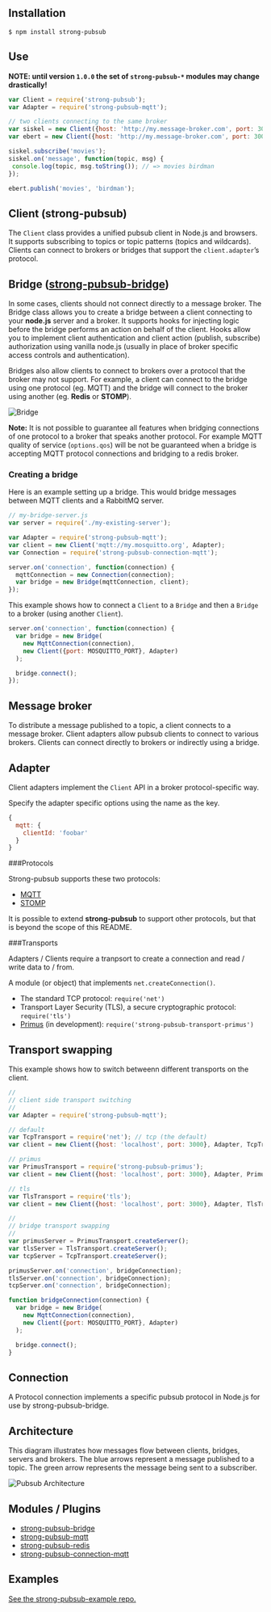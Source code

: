 ## Installation

```
$ npm install strong-pubsub
```

## Use

**NOTE: until version `1.0.0` the set of `strong-pubsub-*` modules may change drastically!**

```js
var Client = require('strong-pubsub');
var Adapter = require('strong-pubsub-mqtt');

// two clients connecting to the same broker
var siskel = new Client({host: 'http://my.message-broker.com', port: 3000}, Adapter);
var ebert = new Client({host: 'http://my.message-broker.com', port: 3000}, Adapter);

siskel.subscribe('movies');
siskel.on('message', function(topic, msg) {
 console.log(topic, msg.toString()); // => movies birdman
});

ebert.publish('movies', 'birdman');
```

## Client (strong-pubsub)

The `Client` class provides a unified pubsub client in Node.js and browsers. It supports subscribing 
to topics or topic patterns (topics and wildcards). Clients can connect to brokers or bridges that support 
the `client.adapter`’s protocol.

## Bridge ([strong-pubsub-bridge](https://github.com/strongloop/strong-pubsub-bridge))

In some cases, clients should not connect directly to a message broker. The Bridge class allows you to create a bridge between a client connecting to your **node.js** server and a broker. It supports hooks for injecting logic before the bridge performs an action on behalf of the client. Hooks allow you to implement client authentication and client action (publish, subscribe) 
authorization using vanilla node.js (usually in place of broker specific access controls and authentication).

Bridges also allow clients to connect to brokers over a protocol that the broker may not support. For example, a client can connect to the bridge using one protocol (eg. MQTT) and the bridge will connect 
to the broker using another (eg. **Redis** or **STOMP**).

![Bridge](https://raw.githubusercontent.com/strongloop/strong-pubsub/master/assets/bridge.png "Pubsub Bridge")

**Note:** It is not possible to guarantee all features when bridging connections of one protocol to a broker that speaks another protocol. For example MQTT quality of service (`options.qos`) will be not be guaranteed when a bridge is accepting MQTT protocol connections and bridging to a redis broker.

### Creating a bridge

Here is an example setting up a bridge. This would bridge messages between MQTT clients and a RabbitMQ server.

```js
// my-bridge-server.js
var server = require('./my-existing-server');

var Adapter = require('strong-pubsub-mqtt');
var client = new Client('mqtt://my.mosquitto.org', Adapter);
var Connection = require('strong-pubsub-connection-mqtt');

server.on('connection', function(connection) {
  mqttConnection = new Connection(connection);
  var bridge = new Bridge(mqttConnection, client);
});
```

This example shows how to connect a `Client` to a `Bridge` and then a `Bridge` to a broker (using another `Client`).

```js
server.on('connection', function(connection) {
  var bridge = new Bridge(
    new MqttConnection(connection),
    new Client({port: MOSQUITTO_PORT}, Adapter)
  );

  bridge.connect();
});
```

## Message broker

To distribute a message published to a topic, a client connects to a message broker. 
Client adapters allow pubsub clients to connect to various brokers. Clients can connect directly 
to brokers or indirectly using a bridge.
 
## Adapter

Client adapters implement the `Client` API in a broker protocol-specific way.

Specify the adapter specific options using the name as the key.

```js
{
  mqtt: {
    clientId: 'foobar'
  }
}
```

###Protocols

Strong-pubsub supports these two protocols:

- [MQTT](http://mqtt.org/) 
- [STOMP](https://stomp.github.io/)

It is possible to extend **strong-pubsub** to support other protocols, but that is beyond the scope of this README.

###Transports

Adapters / Clients require a tranpsort to create a connection and read / write data to / from.

A module (or object) that implements `net.createConnection()`.

- The standard TCP protocol: `require('net')`
- Transport Layer Security (TLS), a secure cryptographic protocol: `require('tls')`
- [Primus](https://github.com/primus/primus) (in development): `require('strong-pubsub-transport-primus')`  

## Transport swapping

This example shows how to switch betweenn different transports on the client.

```js
//
// client side transport switching
//
var Adapter = require('strong-pubsub-mqtt');

// default
var TcpTransport = require('net'); // tcp (the default)
var client = new Client({host: 'localhost', port: 3000}, Adapter, TcpTransport);

// primus
var PrimusTransport = require('strong-pubsub-primus');
var client = new Client({host: 'localhost', port: 3000}, Adapter, PrimusTransport);

// tls
var TlsTransport = require('tls');
var client = new Client({host: 'localhost', port: 3000}, Adapter, TlsTransport);

//
// bridge transport swapping
//
var primusServer = PrimusTransport.createServer();
var tlsServer = TlsTransport.createServer();
var tcpServer = TcpTransport.createServer();

primusServer.on('connection', bridgeConnection);
tlsServer.on('connection', bridgeConnection);
tcpServer.on('connection', bridgeConnection);

function bridgeConnection(connection) {
  var bridge = new Bridge(
    new MqttConnection(connection),
    new Client({port: MOSQUITTO_PORT}, Adapter)
  );

  bridge.connect();
}
```

## Connection

A Protocol connection implements a specific pubsub protocol in Node.js for use by strong-pubsub-bridge.
 
## Architecture

This diagram illustrates how messages flow between clients, bridges, servers and brokers. 
The blue arrows represent a message published to a topic. The green arrow represents the message 
being sent to a subscriber.

![Pubsub Architecture](https://github.com/strongloop/strong-pubsub/raw/master/assets/pubsub-arch.png?v2 "Pubsub Architecture")
 
## Modules / Plugins

- [strong-pubsub-bridge](http://github.com/strongloop/strong-pubsub-bridge)
- [strong-pubsub-mqtt](http://github.com/strongloop/strong-pubsub-mqtt)
- [strong-pubsub-redis](http://github.com/strongloop/strong-pubsub-redis)
- [strong-pubsub-connection-mqtt](http://github.com/strongloop/strong-pubsub-connection-mqtt)
   
## Examples

[See the strong-pubsub-example repo.](http://github.com/strongloop/strong-pubsub-example)
